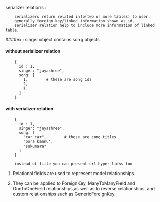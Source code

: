 serializer relations : 

        serializers return related info(two or more tables) to user.
        generally foreign key/linked information shown as id.
        serializer relation help to include more information of linked table.
        
####ex : singer object contains song objects

#### without serializer relation

        {
          id : 1,
          singer: "jayashree",
          song: [
            1,        # these are song ids
            2,
            3
          ]
        }
        
####  with serializer relation
        
        {
          id : 1,
          singer: "jayashree",
          song: [
            "car car",        # these are song titles
            "oora kannu",
            "sukumara"
          ]
        }
        
        instead of title you can present url hyper links too

1. Relational fields are used to represent model relationships. 

2. They can be applied to ForeignKey, ManyToManyField and OneToOneField relationships,as well as to reverse relationships, 
and custom relationships such as GenericForeignKey.


